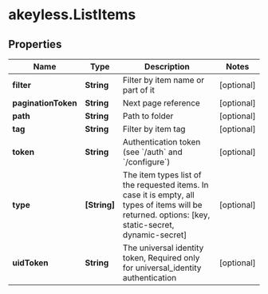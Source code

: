 # akeyless.ListItems

## Properties

Name | Type | Description | Notes
------------ | ------------- | ------------- | -------------
**filter** | **String** | Filter by item name or part of it | [optional] 
**paginationToken** | **String** | Next page reference | [optional] 
**path** | **String** | Path to folder | [optional] 
**tag** | **String** | Filter by item tag | [optional] 
**token** | **String** | Authentication token (see &#x60;/auth&#x60; and &#x60;/configure&#x60;) | [optional] 
**type** | **[String]** | The item types list of the requested items. In case it is empty, all types of items will be returned. options: [key, static-secret, dynamic-secret] | [optional] 
**uidToken** | **String** | The universal identity token, Required only for universal_identity authentication | [optional] 


